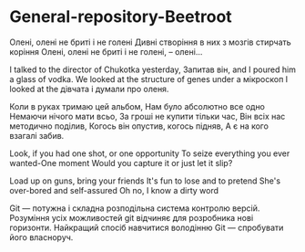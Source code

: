 # General-repository-Beetroot

Олені, олені не бриті і не голені
Дивні створіння в них з мозгів стирчать коріння
Олені, олені не бриті і не голені, – олені...

I talked to the director of Chukotka yesterday,
Запитав він, and I poured him a glass of vodka.
We looked at the structure of genes under a мікроскоп
I looked at the дівчата і думали про оленя.

Коли в руках тримаю цей альбом,
Нам було абсолютно все одно
Немаючи нічого мати всьо,
За гроші не купити тільки час,
Він всіх нас методично поділив,
Когось він опустив, когось підняв,
А є на кого взагалі забив.

Look, if you had one shot, or one opportunity
To seize everything you ever wanted-One moment
Would you capture it or just let it slip?

Load up on guns, bring your friends
It's fun to lose and to pretend
She's over-bored and self-assured
Oh no, I know a dirty word

Git — потужна і складна розподільна система контролю версій. 
Розуміння усіх можливостей git відчиняє для розробника нові горизонти. 
Найкращий спосіб навчитися володінню Git — спробувати його власноруч.
